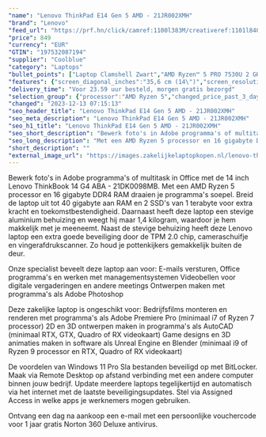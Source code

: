 ```yaml
---
"name": "Lenovo ThinkPad E14 Gen 5 AMD - 21JR002XMH"
"brand": "Lenovo"
"feed_url": "https://prf.hn/click/camref:1100l383M/creativeref:1101l84031/destination:https%3A%2F%2Fwww.coolblue.nl%2Fproduct%2F936914"
"price": 849
"currency": "EUR"
"GTIN": "197532087194"
"supplier": "Coolblue"
"category": "Laptops"
"bullet_points": ["Laptop Clamshell Zwart","AMD Ryzen™ 5 PRO 7530U 2 GHz","35,6 cm (14\") WUXGA 1920 x 1200 Pixels IPS LED backlight 16:10","16 GB DDR4-SDRAM 3200 MHz 1 x 8 GB","512 GB SSD","AMD Radeon Graphics","Wi-Fi 6 (802.11ax) Ethernet LAN 100,1000 Mbit/s Bluetooth 5.1","Lithium-Polymeer (LiPo) 57 Wh 65 W","Windows 11 Pro 64-bit"]
"features": {"screen_diagonal_inches":"35,6 cm (14\")","screen_resolution":"1920 x 1200 Pixels","processor_family":"AMD Ryzen™ 5 PRO","memory_size":"16 GB","memory_type":"DDR4-SDRAM","total_storage_space":"512 GB","operating_system":"Windows 11 Pro","battery_capacity":"57 Wh","width":"313 mm","depth":"219,3 mm","height":"18 mm","weight":"1,53 kg"}
"delivery_time": "Voor 23.59 uur besteld, morgen gratis bezorgd"
"selection_group": {"processor":"AMD Ryzen 5","changed_price_past_3_days":false,"product_family":"ThinkPad"}
"changed": "2023-12-13 07:15:13"
"seo_header_title": "Lenovo ThinkPad E14 Gen 5 AMD - 21JR002XMH"
"seo_meta_description": "Lenovo ThinkPad E14 Gen 5 AMD - 21JR002XMH"
"seo_h1_title": "Lenovo ThinkPad E14 Gen 5 AMD - 21JR002XMH"
"seo_short_description": "Bewerk foto's in Adobe programma's of multitask in Office met de 14 inch Lenovo ThinkBook 14 G4 ABA - 21DK0098MB."
"seo_long_description": "Met een AMD Ryzen 5 processor en 16 gigabyte DDR4 RAM draaien je programma's soepel. Breid de laptop uit tot 40 gigabyte aan RAM en 2 SSD's van 1 terabyte voor extra kracht en toekomstbestendigheid. Daarnaast heeft deze laptop een stevige aluminium behuizing en weegt hij maar 1,4 kilogram, waardoor je hem makkelijk met je meeneemt. Naast de stevige behuizing heeft deze Lenovo laptop een extra goede beveiliging door de TPM 2. 0 chip, cameraschuifje en vingerafdrukscanner. Zo houd je pottenkijkers gemakkelijk buiten de deur. \r\n\r\nOnze specialist beveelt deze laptop aan voor:\r\nE-mails versturen, Office programma's en werken met managementsystemen\r\nVideobellen voor digitale vergaderingen en andere meetings\r\nOntwerpen maken met programma's als Adobe Photoshop\r\n\r\n\r\nDeze zakelijke laptop is ongeschikt voor:\r\nBedrijfsfilms monteren en renderen met programma's als Adobe Premiere Pro (minimaal i7 of Ryzen 7 processor)\r\n2D en 3D ontwerpen maken in programma's als AutoCAD (minimaal RTX, GTX, Quadro of RX videokaart)\r\nGame designs en 3D animaties maken in software als Unreal Engine en Blender (minimaal i9 of Ryzen 9 processor en RTX, Quadro of RX videokaart)\r\n\r\n\r\nDe voordelen van Windows 11 Pro\r\nSla bestanden beveiligd op met BitLocker. \r\nMaak via Remote Desktop op afstand verbinding met een andere computer binnen jouw bedrijf. \r\nUpdate meerdere laptops tegelijkertijd en automatisch via het internet met de laatste beveiligingsupdates. \r\nStel via Assigned Access in welke apps je werknemers mogen gebruiken. \r\n\r\n \r\nOntvang een dag na aankoop een e-mail met een persoonlijke vouchercode voor 1 jaar gratis Norton 360 Deluxe antivirus."
"short_description": ""
"external_image_url": "https://images.zakelijkelaptopkopen.nl/lenovo-thinkpad-e14-gen-5-amd-21jr002xmh.webp"
---
```


Bewerk foto's in Adobe programma's of multitask in Office met de 14 inch Lenovo ThinkBook 14 G4 ABA - 21DK0098MB. Met een AMD Ryzen 5 processor en 16 gigabyte DDR4 RAM draaien je programma's soepel. Breid de laptop uit tot 40 gigabyte aan RAM en 2 SSD's van 1 terabyte voor extra kracht en toekomstbestendigheid. Daarnaast heeft deze laptop een stevige aluminium behuizing en weegt hij maar 1,4 kilogram, waardoor je hem makkelijk met je meeneemt. Naast de stevige behuizing heeft deze Lenovo laptop een extra goede beveiliging door de TPM 2.0 chip, cameraschuifje en vingerafdrukscanner. Zo houd je pottenkijkers gemakkelijk buiten de deur.

Onze specialist beveelt deze laptop aan voor:
E-mails versturen, Office programma's en werken met managementsystemen
Videobellen voor digitale vergaderingen en andere meetings
Ontwerpen maken met programma's als Adobe Photoshop


Deze zakelijke laptop is ongeschikt voor:
Bedrijfsfilms monteren en renderen met programma's als Adobe Premiere Pro (minimaal i7 of Ryzen 7 processor)
2D en 3D ontwerpen maken in programma's als AutoCAD (minimaal RTX, GTX, Quadro of RX videokaart)
Game designs en 3D animaties maken in software als Unreal Engine en Blender (minimaal i9 of Ryzen 9 processor en RTX, Quadro of RX videokaart)


De voordelen van Windows 11 Pro
Sla bestanden beveiligd op met BitLocker.
Maak via Remote Desktop op afstand verbinding met een andere computer binnen jouw bedrijf.
Update meerdere laptops tegelijkertijd en automatisch via het internet met de laatste beveiligingsupdates.
Stel via Assigned Access in welke apps je werknemers mogen gebruiken.

 
Ontvang een dag na aankoop een e-mail met een persoonlijke vouchercode voor 1 jaar gratis Norton 360 Deluxe antivirus.